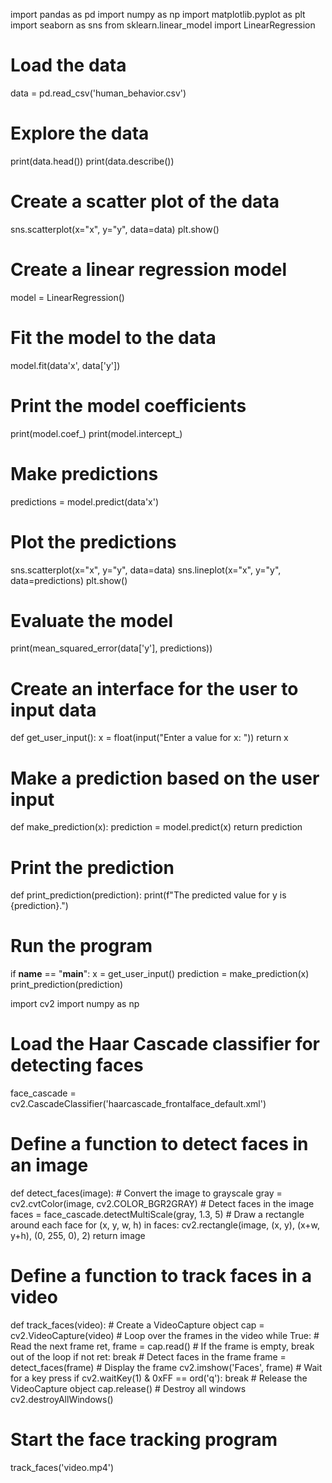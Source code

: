 import pandas as pd
import numpy as np
import matplotlib.pyplot as plt
import seaborn as sns
from sklearn.linear_model import LinearRegression
# Load the data
data = pd.read_csv('human_behavior.csv')
# Explore the data
print(data.head())
print(data.describe())
# Create a scatter plot of the data
sns.scatterplot(x="x", y="y", data=data)
plt.show()
# Create a linear regression model
model = LinearRegression()
# Fit the model to the data
model.fit(data'x', data['y'])
# Print the model coefficients
print(model.coef_)
print(model.intercept_)
# Make predictions
predictions = model.predict(data'x')
# Plot the predictions
sns.scatterplot(x="x", y="y", data=data)
sns.lineplot(x="x", y="y", data=predictions)
plt.show()
# Evaluate the model
print(mean_squared_error(data['y'], predictions))
# Create an interface for the user to input data
def get_user_input():
    x = float(input("Enter a value for x: "))
    return x
# Make a prediction based on the user input
def make_prediction(x):
    prediction = model.predict(x)
    return prediction
# Print the prediction
def print_prediction(prediction):
    print(f"The predicted value for y is {prediction}.")
# Run the program
if __name__ == "__main__":
    x = get_user_input()
    prediction = make_prediction(x)
    print_prediction(prediction)

import cv2
import numpy as np
# Load the Haar Cascade classifier for detecting faces
face_cascade = cv2.CascadeClassifier('haarcascade_frontalface_default.xml')
# Define a function to detect faces in an image
def detect_faces(image):
    # Convert the image to grayscale
    gray = cv2.cvtColor(image, cv2.COLOR_BGR2GRAY)
    # Detect faces in the image
    faces = face_cascade.detectMultiScale(gray, 1.3, 5)
    # Draw a rectangle around each face
    for (x, y, w, h) in faces:
        cv2.rectangle(image, (x, y), (x+w, y+h), (0, 255, 0), 2)
    return image
# Define a function to track faces in a video
def track_faces(video):
    # Create a VideoCapture object
    cap = cv2.VideoCapture(video)
    # Loop over the frames in the video
    while True:
        # Read the next frame
        ret, frame = cap.read()
        # If the frame is empty, break out of the loop
        if not ret:
            break
        # Detect faces in the frame
        frame = detect_faces(frame)
        # Display the frame
        cv2.imshow('Faces', frame)
        # Wait for a key press
        if cv2.waitKey(1) & 0xFF == ord('q'):
            break
    # Release the VideoCapture object
    cap.release()
    # Destroy all windows
    cv2.destroyAllWindows()
# Start the face tracking program
track_faces('video.mp4')
